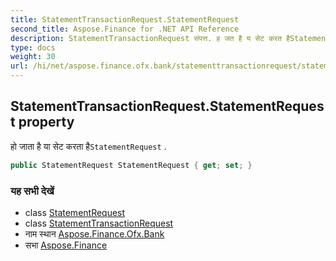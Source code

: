 ```yaml
---
title: StatementTransactionRequest.StatementRequest
second_title: Aspose.Finance for .NET API Reference
description: StatementTransactionRequest संपत्त. ह जत है य सेट करत हैStatementRequest .
type: docs
weight: 30
url: /hi/net/aspose.finance.ofx.bank/statementtransactionrequest/statementrequest/
---
```

## StatementTransactionRequest.StatementRequest property

हो जाता है या सेट करता है`StatementRequest` .

```csharp
public StatementRequest StatementRequest { get; set; }
```

### यह सभी देखें

* class [StatementRequest](../../statementrequest/)
* class [StatementTransactionRequest](../)
* नाम स्थान [Aspose.Finance.Ofx.Bank](../../statementtransactionrequest/)
* सभा [Aspose.Finance](../../../)


